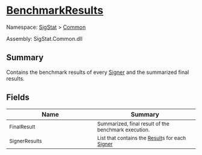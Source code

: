 # [BenchmarkResults](./BenchmarkResults.md)

Namespace: [SigStat]() > [Common](./README.md)

Assembly: SigStat.Common.dll

## Summary
Contains the benchmark results of every [Signer](https://github.com/hargitomi97/sigstat/blob/master/docs/md/SigStat/Common/Signer.md) and the summarized final results.

## Fields

| Name<a href="#"><img width=400></a> | Summary<a href="#"><img width=475></a> | 
| --- | --- | 
| <sub>FinalResult</sub>| <sub>Summarized, final result of the benchmark execution.</sub>| <br>
| <sub>SignerResults</sub>| <sub>List that contains the [Result](https://github.com/hargitomi97/sigstat/blob/master/docs/md/SigStat/Common/Result.md)s for each [Signer](https://github.com/hargitomi97/sigstat/blob/master/docs/md/SigStat/Common/Signer.md)</sub>| <br>


